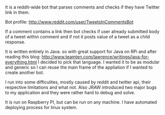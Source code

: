 It is a reddit-wide bot that parses comments and checks if they have Twitter link in them. 

Bot profile: http://www.reddit.com/user/TweetsInCommentsBot

If a comment contains a link then bot checks if user already submitted body of a tweet within comment and if not it posts value of a tweet as a child response.

It is written entirely in Java. so with great support for Java on RPi and after reading this blog: http://www.teamten.com/lawrence/writings/java-for-everything.html I decided to pick that language. I wanted it to be as modular and generic so I can reuse the main frame of the appliation if I wanted to create another bot.

I run into some difficulites, mostly caused by reddit and twitter api, their respective limitations and what not. Also JRAW introduced two major bugs to my application and they were rather hard to debug and solve.

It is run on Raspberry PI, but can be run on any machine. I have automated deploying process for linux system.
